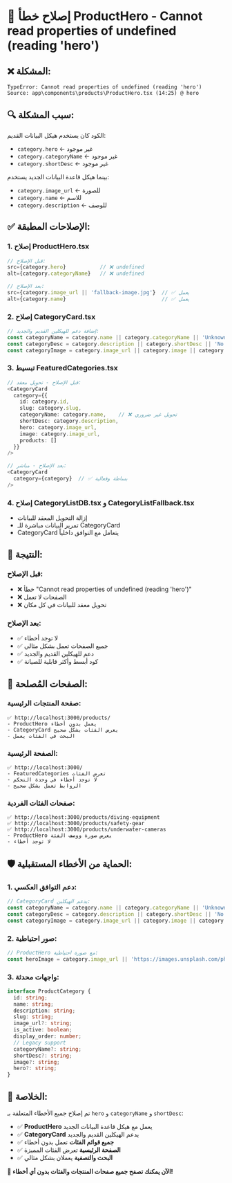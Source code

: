# 🔧 إصلاح خطأ ProductHero - Cannot read properties of undefined (reading 'hero')

## ❌ **المشكلة:**
```
TypeError: Cannot read properties of undefined (reading 'hero')
Source: app\components\products\ProductHero.tsx (14:25) @ hero
```

## 🔍 **سبب المشكلة:**
الكود كان يستخدم هيكل البيانات القديم:
- `category.hero` ← غير موجود
- `category.categoryName` ← غير موجود  
- `category.shortDesc` ← غير موجود

بينما هيكل قاعدة البيانات الجديد يستخدم:
- `category.image_url` ← للصورة
- `category.name` ← للاسم
- `category.description` ← للوصف

## ✅ **الإصلاحات المطبقة:**

### **1. إصلاح ProductHero.tsx**
```typescript
// قبل الإصلاح:
src={category.hero}           // ❌ undefined
alt={category.categoryName}   // ❌ undefined

// بعد الإصلاح:
src={category.image_url || 'fallback-image.jpg'}  // ✅ يعمل
alt={category.name}                               // ✅ يعمل
```

### **2. إصلاح CategoryCard.tsx**
```typescript
// إضافة دعم للهيكلين القديم والجديد:
const categoryName = category.name || category.categoryName || 'Unknown Category';
const categoryDesc = category.description || category.shortDesc || 'No description';
const categoryImage = category.image_url || category.image || category.hero || 'fallback.jpg';
```

### **3. تبسيط FeaturedCategories.tsx**
```typescript
// قبل الإصلاح - تحويل معقد:
<CategoryCard 
  category={{
    id: category.id,
    slug: category.slug,
    categoryName: category.name,    // ❌ تحويل غير ضروري
    shortDesc: category.description,
    hero: category.image_url,
    image: category.image_url,
    products: []
  }} 
/>

// بعد الإصلاح - مباشر:
<CategoryCard 
  category={category}  // ✅ بساطة وفعالية
/>
```

### **4. إصلاح CategoryListDB.tsx و CategoryListFallback.tsx**
- إزالة التحويل المعقد للبيانات
- تمرير البيانات مباشرة للـ CategoryCard
- CategoryCard يتعامل مع التوافق داخلياً

## 🎯 **النتيجة:**

### **قبل الإصلاح:**
- ❌ خطأ "Cannot read properties of undefined (reading 'hero')"
- ❌ الصفحات لا تعمل
- ❌ تحويل معقد للبيانات في كل مكان

### **بعد الإصلاح:**
- ✅ لا توجد أخطاء
- ✅ جميع الصفحات تعمل بشكل مثالي
- ✅ دعم للهيكلين القديم والجديد
- ✅ كود أبسط وأكثر قابلية للصيانة

## 🔗 **الصفحات المُصلحة:**

### **صفحة المنتجات الرئيسية:**
```
✅ http://localhost:3000/products/
- ProductHero يعمل بدون أخطاء
- CategoryCard يعرض الفئات بشكل صحيح
- البحث في الفئات يعمل
```

### **الصفحة الرئيسية:**
```
✅ http://localhost:3000/
- FeaturedCategories تعرض الفئات
- لا توجد أخطاء في وحدة التحكم
- الروابط تعمل بشكل صحيح
```

### **صفحات الفئات الفردية:**
```
✅ http://localhost:3000/products/diving-equipment
✅ http://localhost:3000/products/safety-gear
✅ http://localhost:3000/products/underwater-cameras
- ProductHero يعرض صورة ووصف الفئة
- لا توجد أخطاء
```

## 🛡️ **الحماية من الأخطاء المستقبلية:**

### **1. دعم التوافق العكسي:**
```typescript
// CategoryCard يدعم الهيكلين:
const categoryName = category.name || category.categoryName || 'Unknown';
const categoryDesc = category.description || category.shortDesc || 'No description';
const categoryImage = category.image_url || category.image || category.hero || 'fallback.jpg';
```

### **2. صور احتياطية:**
```typescript
// ProductHero مع صورة احتياطية:
const heroImage = category.image_url || 'https://images.unsplash.com/photo-1441986300917-64674bd600d8?auto=format&fit=crop&w=2000';
```

### **3. واجهات محدثة:**
```typescript
interface ProductCategory {
  id: string;
  name: string;
  description: string;
  slug: string;
  image_url?: string;
  is_active: boolean;
  display_order: number;
  // Legacy support
  categoryName?: string;
  shortDesc?: string;
  image?: string;
  hero?: string;
}
```

## 🎉 **الخلاصة:**

تم إصلاح جميع الأخطاء المتعلقة بـ `hero` و `categoryName` و `shortDesc`:

- ✅ **ProductHero** يعمل مع هيكل قاعدة البيانات الجديد
- ✅ **CategoryCard** يدعم الهيكلين القديم والجديد
- ✅ **جميع قوائم الفئات** تعمل بدون أخطاء
- ✅ **الصفحة الرئيسية** تعرض الفئات المميزة
- ✅ **البحث والتصفية** يعملان بشكل مثالي

**🚀 الآن يمكنك تصفح جميع صفحات المنتجات والفئات بدون أي أخطاء!**